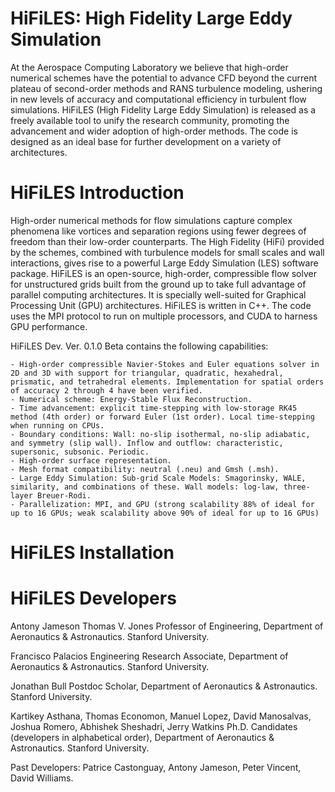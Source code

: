 HiFiLES: High Fidelity Large Eddy Simulation
=======

At the Aerospace Computing Laboratory we believe that high-order numerical schemes have the potential to advance CFD beyond the current plateau of second-order methods and RANS turbulence modeling, ushering in new levels of accuracy and computational efficiency in turbulent flow simulations. HiFiLES (High Fidelity Large Eddy Simulation) is released as a freely available tool to unify the research community, promoting the advancement and wider adoption of high-order methods. The code is designed as an ideal base for further development on a variety of architectures.


HiFiLES Introduction
=======

High-order numerical methods for flow simulations capture complex phenomena like vortices and separation regions using fewer degrees of freedom than their low-order counterparts. The High Fidelity (HiFi) provided by the schemes, combined with turbulence models for small scales and wall interactions, gives rise to a powerful Large Eddy Simulation (LES) software package. HiFiLES is an open-source, high-order, compressible flow solver for unstructured grids built from the ground up to take full advantage of parallel computing architectures. It is specially well-suited for Graphical Processing Unit (GPU) architectures. HiFiLES is written in C++. The code uses the MPI protocol to run on multiple processors, and CUDA to harness GPU performance.

HiFiLES Dev. Ver. 0.1.0 Beta contains the following capabilities:

	- High-order compressible Navier-Stokes and Euler equations solver in 2D and 3D with support for triangular, quadratic, hexahedral, prismatic, and tetrahedral elements. Implementation for spatial orders of accuracy 2 through 4 have been verified.
	- Numerical scheme: Energy-Stable Flux Reconstruction.
	- Time advancement: explicit time-stepping with low-storage RK45 method (4th order) or forward Euler (1st order). Local time-stepping when running on CPUs.
	- Boundary conditions: Wall: no-slip isothermal, no-slip adiabatic, and symmetry (slip wall). Inflow and outflow: characteristic, supersonic, subsonic. Periodic.
	- High-order surface representation.
	- Mesh format compatibility: neutral (.neu) and Gmsh (.msh).
	- Large Eddy Simulation: Sub-grid Scale Models: Smagorinsky, WALE, similarity, and combinations of these. Wall models: log-law, three-layer Breuer-Rodi.
	- Parallelization: MPI, and GPU (strong scalability 88% of ideal for up to 16 GPUs; weak scalability above 90% of ideal for up to 16 GPUs)


HiFiLES Installation
=======






HiFiLES Developers
=======

Antony Jameson
Thomas V. Jones Professor of Engineering, Department of Aeronautics & Astronautics. Stanford University.

Francisco Palacios
Engineering Research Associate, Department of Aeronautics & Astronautics. Stanford University.

Jonathan Bull
Postdoc Scholar, Department of Aeronautics & Astronautics. Stanford University.

Kartikey Asthana, Thomas Economon, Manuel Lopez, David Manosalvas, Joshua Romero, Abhishek Sheshadri, Jerry Watkins
Ph.D. Candidates (developers in alphabetical order), Department of Aeronautics & Astronautics. Stanford University.

Past Developers:
Patrice Castonguay, Antony Jameson, Peter Vincent, David Williams.